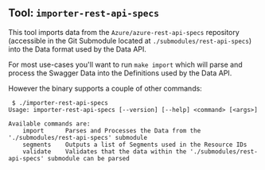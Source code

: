 ## Tool: `importer-rest-api-specs`

This tool imports data from the `Azure/azure-rest-api-specs` repository (accessible in the Git Submodule located at `./submodules/rest-api-specs`)
into the Data format used by the Data API.

For most use-cases you'll want to run `make import` which will parse and process the Swagger Data into the Definitions used by the Data API.

However the binary supports a couple of other commands:

```
 $ ./importer-rest-api-specs
Usage: importer-rest-api-specs [--version] [--help] <command> [<args>]

Available commands are:
    import      Parses and Processes the Data from the './submodules/rest-api-specs' submodule
    segments    Outputs a list of Segments used in the Resource IDs
    validate    Validates that the data within the './submodules/rest-api-specs' submodule can be parsed
```

